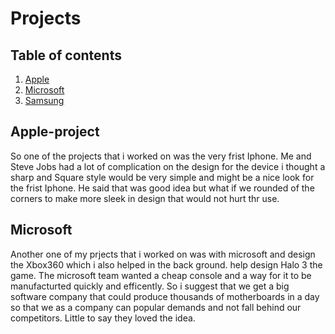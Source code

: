 # Projects

## Table of contents

1. [Apple](#apple-project)
2. [Microsoft](#microsoft)
3. [Samsung](#samsung)
   
## Apple-project

So one of the projects that i worked on was the very frist Iphone. Me and Steve Jobs had a lot of complication on the design for the device i thought a sharp and Square style would be very simple and might be a nice look for the frist Iphone. He said that was good idea but what if we rounded of the corners to make more sleek in design that would not hurt thr use.

## Microsoft

Another one of my prjects that i worked on was with microsoft and design the Xbox360 which i also helped in the back ground. help design Halo 3 the game. The microsoft team wanted a cheap console and a way for it to be manufacturted quickly and efficently. So i suggest that we get a big software company that could produce thousands of motherboards in a day so that we as a company can popular demands and not fall behind our competitors. Little to say they loved the idea.


